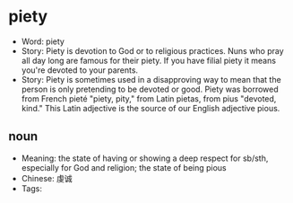 # piety

- Word: piety
- Story: Piety is devotion to God or to religious practices. Nuns who pray all day long are famous for their piety. If you have filial piety it means you're devoted to your parents.
- Story: Piety is sometimes used in a disapproving way to mean that the person is only pretending to be devoted or good. Piety was borrowed from French pieté "piety, pity," from Latin pietas, from pius "devoted, kind." This Latin adjective is the source of our English adjective pious.

## noun

- Meaning: the state of having or showing a deep respect for sb/sth, especially for God and religion; the state of being pious
- Chinese: 虔诚
- Tags: 

